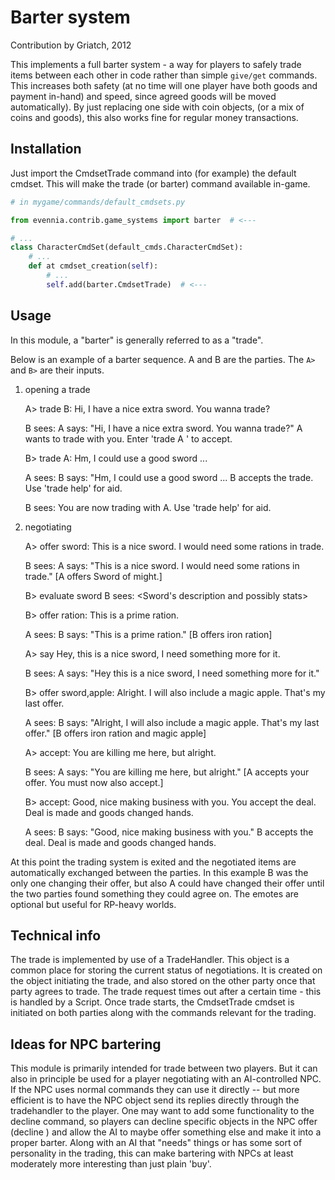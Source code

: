 # Barter system

Contribution by Griatch, 2012

This implements a full barter system - a way for players to safely
trade items between each other in code rather than simple `give/get`
commands. This increases both safety (at no time will one player have 
both goods and payment in-hand) and speed, since agreed goods will 
be moved automatically). By just replacing one side with coin objects,
(or a mix of coins and goods), this also works fine for regular money 
transactions.

## Installation

Just import the CmdsetTrade command into (for example) the default
cmdset. This will make the trade (or barter) command available
in-game.

```python
# in mygame/commands/default_cmdsets.py

from evennia.contrib.game_systems import barter  # <---

# ...
class CharacterCmdSet(default_cmds.CharacterCmdSet):
    # ...
    def at cmdset_creation(self):
        # ...
        self.add(barter.CmdsetTrade)  # <---

```

## Usage

In this module, a "barter" is generally referred to as a "trade".

Below is an example of a barter sequence. A and B are the parties.
The `A>` and `B>` are their inputs.

1) opening a trade

    A> trade B: Hi, I have a nice extra sword. You wanna trade?

    B sees:
    A says: "Hi, I have a nice extra sword. You wanna trade?"
       A wants to trade with you. Enter 'trade A <emote>' to accept.

    B> trade A: Hm, I could use a good sword ...

    A sees:
    B says: "Hm, I could use a good sword ...
       B accepts the trade. Use 'trade help' for aid.

    B sees:
    You are now trading with A. Use 'trade help' for aid.

2) negotiating

    A> offer sword: This is a nice sword. I would need some rations in trade.

    B sees: A says: "This is a nice sword. I would need some rations in trade."
       [A offers Sword of might.]

    B> evaluate sword
    B sees:
    <Sword's description and possibly stats>

    B> offer ration: This is a prime ration.

    A sees:
    B says: "This is a prime ration."
      [B offers iron ration]

    A> say Hey, this is a nice sword, I need something more for it.

    B sees:
    A says: "Hey this is a nice sword, I need something more for it."

    B> offer sword,apple: Alright. I will also include a magic apple. That's my last offer.

    A sees:
    B says: "Alright, I will also include a magic apple. That's my last offer."
      [B offers iron ration and magic apple]

    A> accept: You are killing me here, but alright.

    B sees: A says: "You are killing me here, but alright."
      [A accepts your offer. You must now also accept.]

    B> accept: Good, nice making business with you.
      You accept the deal. Deal is made and goods changed hands.

    A sees: B says: "Good, nice making business with you."
      B accepts the deal. Deal is made and goods changed hands.

At this point the trading system is exited and the negotiated items
are automatically exchanged between the parties. In this example B was
the only one changing their offer, but also A could have changed their
offer until the two parties found something they could agree on. The
emotes are optional but useful for RP-heavy worlds.

## Technical info

The trade is implemented by use of a TradeHandler. This object is a
common place for storing the current status of negotiations. It is
created on the object initiating the trade, and also stored on the
other party once that party agrees to trade. The trade request times
out after a certain time - this is handled by a Script. Once trade
starts, the CmdsetTrade cmdset is initiated on both parties along with
the commands relevant for the trading.

## Ideas for NPC bartering

This module is primarily intended for trade between two players. But
it can also in principle be used for a player negotiating with an
AI-controlled NPC. If the NPC uses normal commands they can use it
directly -- but more efficient is to have the NPC object send its
replies directly through the tradehandler to the player. One may want
to add some functionality to the decline command, so players can
decline specific objects in the NPC offer (decline <object>) and allow
the AI to maybe offer something else and make it into a proper
barter.  Along with an AI that "needs" things or has some sort of
personality in the trading, this can make bartering with NPCs at least
moderately more interesting than just plain 'buy'.
